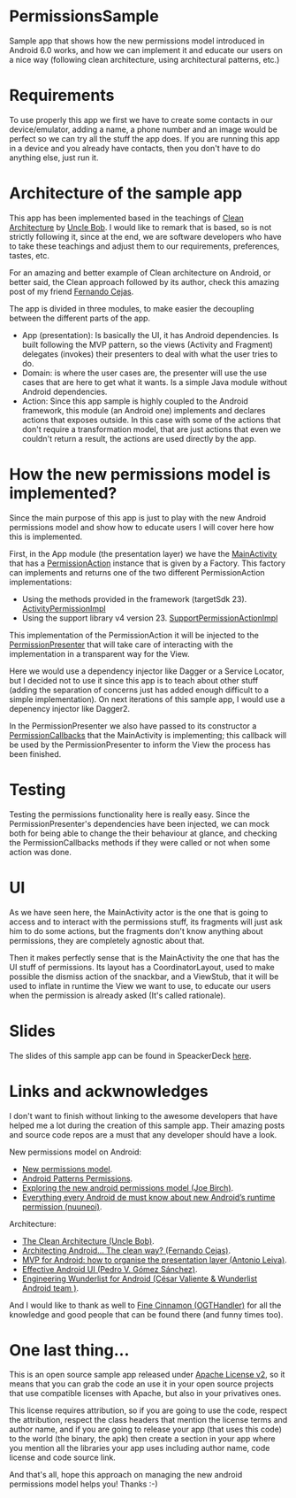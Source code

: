 # PermissionsSample
Sample app that shows how the new permissions model introduced in Android 6.0 works, and how we can implement it and educate our users on a nice way (following clean architecture, using architectural patterns, etc.)

# Requirements
To use properly this app we first we have to create some contacts in our device/emulator, adding a name, a phone number and an image would be perfect so we can try all the stuff the app does.
If you are running this app in a device and you already have contacts, then you don't have to do anything else, just run it.

# Architecture of the sample app
This app has been implemented based in the teachings of [Clean Architecture](https://blog.8thlight.com/uncle-bob/2012/08/13/the-clean-architecture.html) by [Uncle Bob](https://twitter.com/unclebobmartin). I would like to remark that is based, so is not strictly following it, since at the end, we are software developers who have to take these teachings and adjust them to our requirements, preferences, tastes, etc.

For an amazing and better example of Clean architecture on Android, or better said, the Clean approach followed by its author, check this amazing post of my friend [Fernando Cejas](http://fernandocejas.com/2014/09/03/architecting-android-the-clean-way/).

The app is divided in three modules, to make easier the decoupling between the different parts of the app.
- App (presentation): Is basically the UI, it has Android dependencies. Is built following the MVP pattern, so the views (Activity and Fragment) delegates (invokes) their presenters to deal with what the user tries to do.
- Domain: is where the user cases are, the presenter will use the use cases that are here to get what it wants. Is a simple Java module without Android dependencies.
- Action: Since this app sample is highly coupled to the Android framework, this module (an Android one) implements and declares actions that exposes outside. In this case with some of the actions that don't require a transformation model, that are just actions that even we couldn't return a result, the actions are used directly by the app.

# How the new permissions model is implemented?
Since the main purpose of this app is just to play with the new Android permissions model and show how to educate users I will cover here how this is implemented.

First, in the App module (the presentation layer) we have the [MainActivity](https://github.com/CesarValiente/PermissionsSample/blob/master/app/src/main/java/com/cesarvaliente/permissionssample/presentation/view/MainActivity.java) that has a [PermissionAction](https://github.com/CesarValiente/PermissionsSample/blob/master/action/src/main/java/com/cesarvaliente/permissionssample/action/PermissionAction.java) instance that is given by a Factory. This factory can implements and returns one of the two different PermissionAction implementations:
   
- Using the methods provided in the framework (targetSdk 23). [ActivityPermissionImpl](https://github.com/CesarValiente/PermissionsSample/blob/master/action/src/main/java/com/cesarvaliente/permissionssample/action/impl/permission/ActivityPermissionActionImpl.java)
- Using the support library v4 version 23. [SupportPermissionActionImpl](https://github.com/CesarValiente/PermissionsSample/blob/master/action/src/main/java/com/cesarvaliente/permissionssample/action/impl/permission/SupportPermissionActionImpl.java)

This implementation of the PermissionAction it will be injected to the [PermissionPresenter](https://github.com/CesarValiente/PermissionsSample/blob/master/app/src/main/java/com/cesarvaliente/permissionssample/presentation/presenter/PermissionPresenter.java) that will take care of interacting with the implementation in a transparent way for the View.

Here we would use a dependency injector like Dagger or a Service Locator, but I decided not to use it since this app is to teach about other stuff (adding the separation of concerns just has added enough difficult to a simple implementation). On next iterations of this sample app, I would use a depenency injector like Dagger2.

In the PermissionPresenter we also have passed to its constructor a [PermissionCallbacks](https://github.com/CesarValiente/PermissionsSample/blob/master/app/src/main/java/com/cesarvaliente/permissionssample/presentation/presenter/PermissionPresenter.java#L85) that the MainActivity is implementing; this callback will be used by the PermissionPresenter to inform the View the process has been finished.

# Testing
Testing the permissions functionality here is really easy. Since the PermissionPresenter's dependencies have been injected, we can mock both for being able to change the their behaviour at glance, and checking the PermissionCallbacks methods if they were called or not when some action was done.

# UI
As we have seen here, the MainActivity actor is the one that is going to access and to interact with the permissions stuff, its fragments will just ask him to do some actions, but the fragments don't know anything about permissions, they are completely agnostic about that.

Then it makes perfectly sense that is the MainActivity the one that has the UI stuff of permissions.
Its layout has a CoordinatorLayout, used to make possible the dismiss action of the snackbar, and a ViewStub, that it will be used to inflate in runtime the View we want to use, to educate our users when the permission is already asked (It's called rationale).

# Slides
The slides of this sample app can be found in SpeackerDeck [here](https://goo.gl/MKYLbZ).

# Links and ackwnowledges
I don't want to finish without linking to the awesome developers that have helped me a lot during the creation of this sample app. Their amazing posts and source code repos are a must that any developer should have a look.

New permissions model on Android:
- [New permissions model](https://developer.android.com/preview/features/runtime-permissions.html).
- [Android Patterns Permissions](https://www.google.com/design/spec/patterns/permissions.html#permissions-usage).
- [Exploring the new android permissions model (Joe Birch)](https://medium.com/ribot-labs/exploring-the-new-android-permissions-model-ba1d5d6c0610).
- [Everything every Android de must know about new Android’s runtime permission (nuuneoi)](http://inthecheesefactory.com/blog/things-you-need-to-know-about-android-m-permission-developer-edition/en).

Architecture:
- [The Clean Architecture (Uncle Bob)](http://blog.8thlight.com/uncle-bob/2012/08/13/the-clean-architecture.html).
- [Architecting Android… The clean way? (Fernando Cejas)](http://fernandocejas.com/2014/09/03/architecting-android-the-clean-way/).
- [MVP for Android: how to organise the presentation layer (Antonio Leiva)](http://antonioleiva.com/mvp-android/).
- [Effective Android UI (Pedro V. Gómez Sánchez)](https://github.com/pedrovgs/EffectiveAndroidUI).
- [Engineering Wunderlist for Android (César Valiente & Wunderlist Android team )](https://speakerdeck.com/cesarvaliente/engineering-wunderlist-for-android).

And I would like to thank as well to [Fine Cinnamon (OGTHandler)](https://github.com/FineCinnamon) for all the knowledge and good people that can be found there (and funny times too).

# One last thing...
This is an open source sample app released under [Apache License v2](http://www.apache.org/licenses/LICENSE-2.0), so it means that you can grab the code an use it in your open source projects that use compatible licenses with Apache, but also in your privatives ones.

This license requires attribution, so if you are going to use the code, respect the attribution, respect the class headers that mention the license terms and author name, and if you are going to release your app (that uses this code) to the world (the binary, the apk) then create a section in your app where you mention all the libraries your app uses including author name, code license and code source link.

And that's all, hope this approach on managing the new android permissions model helps you! Thanks :-)
